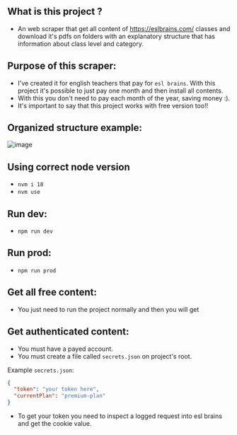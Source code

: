 ## What is this project ?
- An web scraper that get all content of https://eslbrains.com/ classes and download it's pdfs on folders with an explanatory structure that has information about class level and category.

## Purpose of this scraper:
- I've created it for english teachers that pay for `esl brains`. With this project it's possible to just pay one month and then install all contents.
- With this you don't need to pay each month of the year, saving money :).
- It's important to say that this project works with free version too!!

## Organized structure example:
![image](https://user-images.githubusercontent.com/66435387/216848322-127f9121-3d5a-453b-abd4-51232b19937a.png)

## Using correct node version
- `nvm i 18`
- `nvm use`

## Run dev:
- `npm run dev`

## Run prod:
- `npm run prod`

## Get all free content:
- You just need to run the project normally and then you will get

## Get authenticated content:
- You must have a payed account.
- You must create a file called `secrets.json` on project's root.

Example `secrets.json`:
```json
{
  "token": "your token here",
  "currentPlan": "premium-plan"
}
```

- To get your token you need to inspect a logged request into esl brains and get the cookie value.
